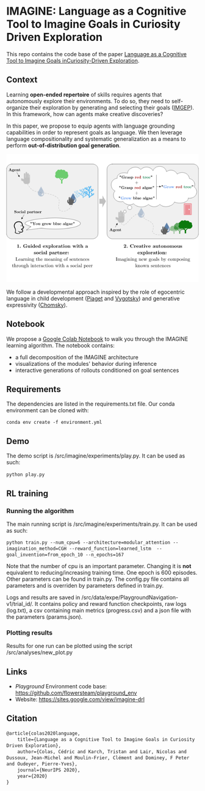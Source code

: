# IMAGINE: Language as a Cognitive Tool to Imagine Goals in Curiosity Driven Exploration

This repo contains the code base of the paper [Language as a Cognitive Tool to Imagine Goals inCuriosity-Driven Exploration](https://arxiv.org/pdf/2002.09253.pdf).

## Context 

Learning __open-ended repertoire__ of skills requires agents that autonomously explore their environments. To do so, they need to self-organize their exploration by generating and selecting their goals ([IMGEP](https://arxiv.org/abs/1708.02190)). In this framework, how can agents make creative discoveries?

In this paper, we propose to equip agents with language grounding capabilities in order to represent goals as language. We then leverage language compositionality and systematic generalization as a means to perform __out-of-distribution goal generation__.

<p align="center">
<img src="fig/thumbnail_v6.png"/>
</p>

We follow a developmental approach inspired by the role of egocentric language in child development ([Piaget](https://books.google.fr/books/about/The_Language_and_Thought_of_the_Child.html?id=WYoEXQLGRLEC&redir_esc=y) and [Vygotsky](https://www.marxists.org/archive/vygotsky/works/1934/tool-symbol.htm)) and generative expressivity ([Chomsky](https://books.google.fr/books?hl=en&lr=&id=SNeHkMXHcd8C&oi=fnd&pg=PR5&dq=noam+chomsky+syntactic+structures&ots=AW4uSxTupP&sig=o76nScH_zdA62OOimmxpwvNe8hs#v=onepage&q=noam%20chomsky%20syntactic%20structures&f=false)).

## Notebook


We propose a [Google Colab Notebook](https://colab.research.google.com/drive/1G9LmvhbvR40XJ-cysgP6zynBnq_fHY63#scrollTo=HmGFArOeXvps) to walk you through the IMAGINE learning algorithm. The notebook contains:

- a full decomposition of the IMAGINE architecture
- visualizations of the modules' behavior during inference
- interactive generations of rollouts conditioned on goal sentences

## Requirements

The dependencies are listed in the requirements.txt file. Our conda environment can be cloned with:
```
conda env create -f environment.yml
```

## Demo

The demo script is /src/imagine/experiments/play.py. It can be used as such:

```python play.py```

## RL training


### Running the algorithm

The main running script is /src/imagine/experiments/train.py. It can be used as such:

```
python train.py --num_cpu=6 --architecture=modular_attention --imagination_method=CGH --reward_function=learned_lstm  --goal_invention=from_epoch_10 --n_epochs=167
```

Note that the number of cpu is an important parameter. Changing it is **not** equivalent to reducing/increasing training time. One epoch is 600 episodes. Other parameters can be
 found in train.py. The config.py file contains all parameters and is overriden by parameters defined in train.py.
 
 Logs and results are saved in /src/data/expe/PlaygroundNavigation-v1/trial_id/. It contains policy and reward function checkpoints, raw logs (log.txt), a csv containing main metrics (progress.csv) and a json file with the parameters (params.json).
 
### Plotting results
 
 Results for one run can be plotted using the script /src/analyses/new_plot.py
 
 ## Links
 
- _Playground_ Environment code base: https://github.com/flowersteam/playground_env
- Website: https://sites.google.com/view/imagine-drl

## Citation

```
@article{colas2020language,
	title={Language as a Cognitive Tool to Imagine Goals in Curiosity Driven Exploration},
	author={Colas, Cédric and Karch, Tristan and Lair, Nicolas and Dussoux, Jean-Michel and Moulin-Frier, Clément and Dominey, F Peter and Oudeyer, Pierre-Yves},
	journal={NeurIPS 2020},
	year={2020}
}
```


